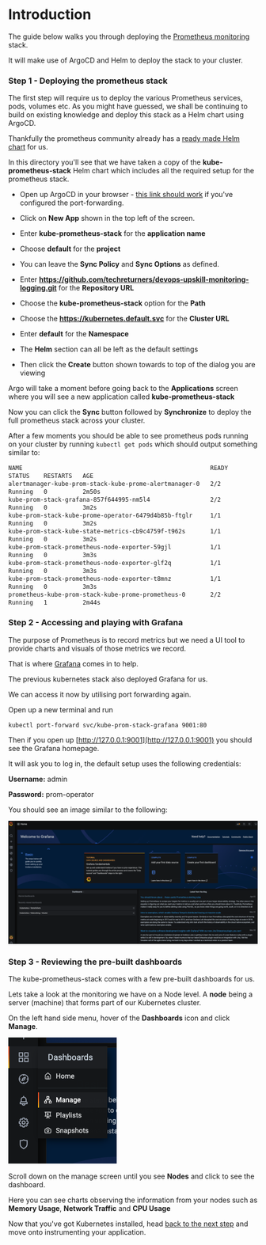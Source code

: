 # Introduction

The guide below walks you through deploying the [Prometheus monitoring](https://prometheus.io/) stack.

It will make use of ArgoCD and Helm to deploy the stack to your cluster.

### Step 1 - Deploying the prometheus stack

The first step will require us to deploy the various Prometheus services, pods, volumes etc. As you might have guessed, we shall be continuing to build on existing knowledge and deploy this stack as a Helm chart using ArgoCD.

Thankfully the prometheus community already has a [ready made Helm chart](https://github.com/prometheus-community/helm-charts/tree/main/charts/kube-prometheus-stack) for us.

In this directory you'll see that we have taken a copy of the **kube-prometheus-stack** Helm chart which includes all the required setup for the prometheus stack. 

- Open up ArgoCD in your browser - [this link should work](https://127.0.0.1:9000/applications) if you've configured the port-forwarding.

- Click on **New App** shown in the top left of the screen.

- Enter **kube-prometheus-stack** for the **application name**

- Choose **default** for the **project**

- You can leave the **Sync Policy** and **Sync Options** as defined.

- Enter **https://github.com/techreturners/devops-upskill-monitoring-logging.git** for the **Repository URL**

- Choose the **kube-prometheus-stack** option for the **Path**

- Choose the **https://kubernetes.default.svc** for the **Cluster URL**

- Enter **default** for the **Namespace**

- The **Helm** section can all be left as the default settings

-  Then click the **Create** button shown towards to top of the dialog you are viewing

Argo will take a moment before going back to the **Applications** screen where you will see a new application called **kube-prometheus-stack**

Now you can click the **Sync** button followed by **Synchronize** to deploy the full prometheus stack across your cluster.

After a few moments you should be able to see prometheus pods running on your cluster by running `kubectl get pods` which should output something similar to:

```
NAME                                                     READY   STATUS    RESTARTS   AGE
alertmanager-kube-prom-stack-kube-prome-alertmanager-0   2/2     Running   0          2m50s
kube-prom-stack-grafana-857f644995-nm5l4                 2/2     Running   0          3m2s
kube-prom-stack-kube-prome-operator-6479d4b85b-ftglr     1/1     Running   0          3m2s
kube-prom-stack-kube-state-metrics-cb9c4759f-t962s       1/1     Running   0          3m2s
kube-prom-stack-prometheus-node-exporter-59gjl           1/1     Running   0          3m3s
kube-prom-stack-prometheus-node-exporter-glf2q           1/1     Running   0          3m3s
kube-prom-stack-prometheus-node-exporter-t8mnz           1/1     Running   0          3m3s
prometheus-kube-prom-stack-kube-prome-prometheus-0       2/2     Running   1          2m44s
```
### Step 2 - Accessing and playing with Grafana

The purpose of Prometheus is to record metrics but we need a UI tool to provide charts and visuals of those metrics we record.

That is where [Grafana](https://grafana.com/) comes in to help.

The previous kubernetes stack also deployed Grafana for us.

We can access it now by utilising port forwarding again.

Open up a new terminal and run

```
kubectl port-forward svc/kube-prom-stack-grafana 9001:80
```

Then if you open up [http://127.0.0.1:9001](http://127.0.0.1:9001) you should see the Grafana homepage.

It will ask you to log in, the default setup uses the following credentials:

**Username:** admin 

**Password:** prom-operator

You should see an image similar to the following:

![grafana dashboard](../images/grafana-dashboard.png "Grafana Dashboard")

### Step 3 - Reviewing the pre-built dashboards

The kube-prometheus-stack comes with a few pre-built dashboards for us.

Lets take a look at the monitoring we have on a Node level. A **node** being a server (machine) that forms part of our Kubernetes cluster.

On the left hand side menu, hover of the **Dashboards** icon and click **Manage**.

![grafana dashboard manage menu](../images/grafana-dashboard-menu.png "Grafana Menu")

Scroll down on the manage screen until you see **Nodes** and click to see the dashboard.

Here you can see charts observing the information from your nodes such as **Memory Usage**, **Network Traffic** and **CPU Usage**

Now that you've got Kubernetes installed, head [back to the next step](./INSTRUCTIONS.md) and move onto instrumenting your application.






